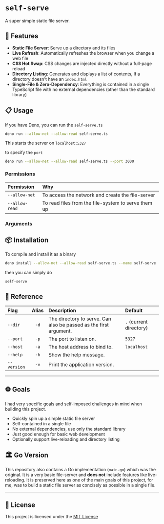 # `self-serve`

A super simple static file server.

## 🌟 Features

- **Static File Server**: Serve up a directory and its files
- **Live Refresh**: Automatically refreshes the browser when you change a web file
- **CSS Hot Swap**: CSS changes are injected directly without a full-page reload
- **Directory Listing**: Generates and displays a list of contents, If a directory doesn't have an `index.html`
- **Single-File & Zero-Dependency**: Everything is contained in a single TypeScript file with no external dependencies (other than the standard library)

## 📋 Usage

If you have Deno, you can run the `self-serve.ts`

```sh
deno run --allow-net --allow-read self-serve.ts
```

This starts the server on `localhost:5327`

to specify the `port`

```sh
deno run --allow-net --allow-read self-serve.ts --port 3000
```

### Permissions

| Permission     | Why                                                 |
| :------------- | :-------------------------------------------------- |
| `--allow-net`  | To access the network and create the file-server    |
| `--allow-read` | To read files from the file-system to serve them up |

### Arguments

## 📦 Installation

To compile and install it as a binary

```sh
deno install --allow-net --allow-read self-serve.ts --name self-serve 
```

then you can simply do

```sh
self-serve
```

## 📕 Reference

 | Flag        | Alias | Description                                                       | Default                 |
 | :---------- | :---: | :---------------------------------------------------------------- | :---------------------- |
 | `--dir`     | `-d`  | The directory to serve. Can also be passed as the first argument. | `.` (current directory) |
 | `--port`    | `-p`  | The port to listen on.                                            | `5327`                  |
 | `--host`    | `-a`  | The host address to bind to.                                      | `localhost`             |
 | `--help`    | `-h`  | Show the help message.                                            |                         |
 | `--version` | `-v`  | Print the application version.                                    |                         |

---

## ⚽ Goals

I had very specific goals and self-imposed challenges in mind when building this project.

- Quickly spin up a simple static file server
- Self-contained in a single file
- No external dependencies, use only the standard library
- Just good enough for basic web development
- Optionally support live-reloading and directory listing

## 🏛️ Go Version

This repository also contains a Go implementation (`main.go`) which was the original. It is a very basic file-server and **does not** include features like live-reloading. It is preserved here as one of the main goals of this project, for me, was to build a static file server as concisely as possible in a single file.

---

## 📄 License

This project is licensed under the [MIT License](./LICENSE)
